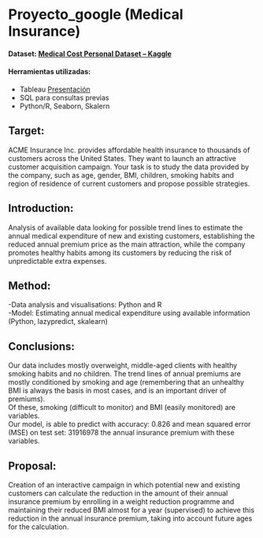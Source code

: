 # Proyecto_google (Medical Insurance)

#### Dataset: [Medical Cost Personal Dataset – Kaggle](https://www.kaggle.com/datasets/mirichoi0218/insurance)
#### Herramientas utilizadas:
- Tableau  [Presentación](https://public.tableau.com/app/profile/ana1951/viz/OngoingGoogle2/Google)
- SQL para consultas previas  
- Python/R, Seaborn, Skalern
   
## Target:
ACME Insurance Inc. provides affordable health insurance to thousands of customers across the United States. They want to launch an attractive customer acquisition campaign. Your task is to study the data provided by the company, such as age, gender, BMI, children, smoking habits and region of residence of current customers and propose possible strategies.

## Introduction:
Analysis of available data looking for possible trend lines to estimate the annual medical expenditure of new and existing customers, establishing the reduced annual premium price as the main attraction, while the company promotes healthy habits among its customers by reducing the risk of unpredictable extra expenses.

## Method:
-Data analysis and visualisations: Python and R  
-Model: Estimating annual medical expenditure using available information (Python, lazypredict, skalearn)

## Conclusions:
Our data includes mostly overweight, middle-aged clients with healthy smoking habits and no children.
The trend lines of annual premiums are mostly conditioned by smoking and age (remembering that an unhealthy BMI is always the basis in most cases, and is an important driver of premiums).  
Of these, smoking (difficult to monitor) and BMI (easily monitored) are variables.  
Our model, is able to predict with accuracy: 0.826 and mean squared error (MSE) on test set: 31916978 the annual insurance premium with these variables.

## Proposal:
Creation of an interactive campaign in which potential new and existing customers can calculate the reduction in the amount of their annual insurance  premium by enrolling in a weight reduction programme and maintaining their reduced BMI almost for a year (supervised) to achieve this reduction in the annual insurance  premium, taking into account future ages for the calculation.
